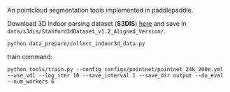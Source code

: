 An pointcloud segmentation tools implemented in paddlepaddle.

Download 3D indoor parsing dataset (**S3DIS**) [here](http://buildingparser.stanford.edu/dataset.html)  and save in `data/s3dis/Stanford3dDataset_v1.2_Aligned_Version/`.
```
python data_prepare/collect_indoor3d_data.py
```

train command:
```commandline
python tools/train.py --config configs/pointnet/pointnet_24k_200e.yml --use_vdl --log_iter 10 --save_interval 1 --save_dir output --do_eval --num_workers 6
```
